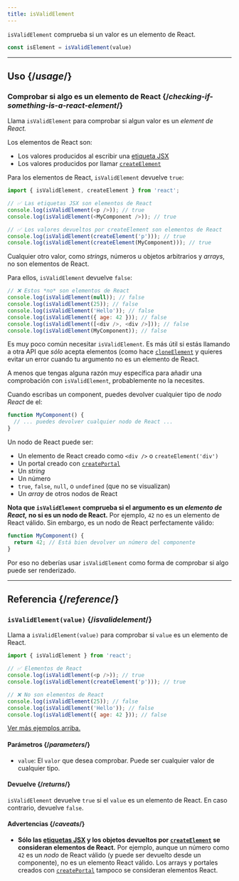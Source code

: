 ```yaml
---
title: isValidElement
---
```


<Intro>

`isValidElement` comprueba si un valor es un elemento de React.

```js
const isElement = isValidElement(value)
```

</Intro>

<InlineToc />

---

## Uso {/*usage*/}

### Comprobar si algo es un elemento de React {/*checking-if-something-is-a-react-element*/}

Llama `isValidElement` para comprobar si algun valor es un *element de React.*

Los elementos de React son:

- Los valores producidos al escribir una [etiqueta JSX](/learn/writing-markup-with-jsx)
- Los valores producidos por llamar [`createElement`](/api/react/createElement)

Para los elementos de React, `isValidElement` devuelve `true`:

```js
import { isValidElement, createElement } from 'react';

// ✅ Las etiquetas JSX son elementos de React
console.log(isValidElement(<p />)); // true
console.log(isValidElement(<MyComponent />)); // true

// ✅ Los valores devueltos por createElement son elementos de React
console.log(isValidElement(createElement('p'))); // true
console.log(isValidElement(createElement(MyComponent))); // true
```

Cualquier otro valor, como _strings_, números u objetos arbitrarios y _arrays_, no son elementos de React.

Para ellos, `isValidElement` devuelve `false`:

```js
// ❌ Estos *no* son elementos de React
console.log(isValidElement(null)); // false
console.log(isValidElement(25)); // false
console.log(isValidElement('Hello')); // false
console.log(isValidElement({ age: 42 })); // false
console.log(isValidElement([<div />, <div />])); // false
console.log(isValidElement(MyComponent)); // false
```

Es muy poco común necesitar `isValidElement`. Es más útil si estás llamando a otra API que *sólo* acepta elementos (como hace [`cloneElement`](/api/react/cloneElement) y quieres evitar un error cuando tu argumento no es un elemento de React.

A menos que tengas alguna razón muy específica para añadir una comprobación con `isValidElement`, probablemente no la necesites.

<DeepDive title="Elementos de React vs nodos de React">

Cuando escribas un component, puedes devolver cualquier tipo de *nodo React* de el:

```js
function MyComponent() {
  // ... puedes devolver cualquier nodo de React ...
}
```

Un nodo de React puede ser:

- Un elemento de React creado como `<div />` o `createElement('div')`
- Un portal creado con [`createPortal`](/apis/react-dom/createPortal)
- Un _string_
- Un número
- `true`, `false`, `null`, o `undefined` (que no se visualizan)
- Un _array_ de otros nodos de React

**Nota que `isValidElement` comprueba si el argumento es un *elemento de React,* no si es un nodo de React.** Por ejemplo, `42` no es un elemento de React válido. Sin embargo, es un nodo de React perfectamente válido:

```js
function MyComponent() {
  return 42; // Está bien devolver un número del componente
}
```

Por eso no deberías usar `isValidElement` como forma de comprobar si algo puede ser renderizado.

</DeepDive>

---

## Referencia {/*reference*/}

### `isValidElement(value)` {/*isvalidelement*/}

Llama a `isValidElement(value)` para comprobar si `value` es un elemento de React.

```js
import { isValidElement } from 'react';

// ✅ Elementos de React
console.log(isValidElement(<p />)); // true
console.log(isValidElement(createElement('p'))); // true

// ❌ No son elementos de React
console.log(isValidElement(25)); // false
console.log(isValidElement('Hello')); // false
console.log(isValidElement({ age: 42 })); // false
```

[Ver más ejemplos arriba.](#usage)

#### Parámetros {/*parameters*/}

* `value`: El `valor` que desea comprobar. Puede ser cualquier valor de cualquier tipo.

#### Devuelve {/*returns*/}

`isValidElement` devuelve `true` si el `value` es un elemento de React. En caso contrario, devuelve `false`.

#### Advertencias {/*caveats*/}

* **Sólo las [etiquetas JSX](/learn/writing-markup-with-jsx) y los objetos devueltos por [`createElement`](/api/react/createElement) se consideran elementos de React.**  Por ejemplo, aunque un número como `42` es un *nodo* de React válido (y puede ser devuelto desde un componente), no es un elemento React válido. Los arrays y portales creados con [`createPortal`](/apis/react-dom/createPortal) tampoco se consideran elementos React.
